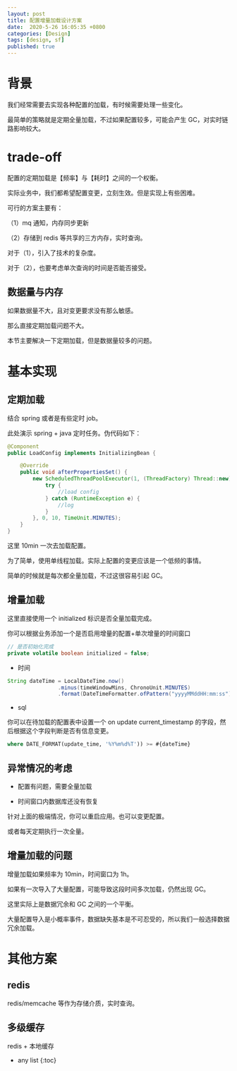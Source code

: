 ```yaml
---
layout: post
title: 配置增量加载设计方案
date:  2020-5-26 16:05:35 +0800
categories: [Design]
tags: [design, sf]
published: true
---
```


# 背景

我们经常需要去实现各种配置的加载，有时候需要处理一些变化。

最简单的策略就是定期全量加载，不过如果配置较多，可能会产生 GC，对实时链路影响较大。

# trade-off

配置的定期加载是【频率】与【耗时】之间的一个权衡。

实际业务中，我们都希望配置变更，立刻生效。但是实现上有些困难。

可行的方案主要有：

（1）mq 通知，内存同步更新

（2）存储到 redis 等共享的三方内存，实时查询。

对于（1），引入了技术的复杂度。

对于（2），也要考虑单次查询的时间是否能否接受。

## 数据量与内存

如果数据量不大，且对变更要求没有那么敏感。

那么直接定期加载问题不大。

本节主要解决一下定期加载，但是数据量较多的问题。

# 基本实现

## 定期加载

结合 spring 或者是有些定时 job。

此处演示 spring + java 定时任务。伪代码如下：

```java
@Component
public LoadConfig implements InitializingBean {

    @Override
    public void afterPropertiesSet() {
        new ScheduledThreadPoolExecutor(1, (ThreadFactory) Thread::new).scheduleAtFixedRate(() -> {
            try {
                //load config
            } catch (RuntimeException e) {
                //log
            }
        }, 0, 10, TimeUnit.MINUTES);
    }    
}
```

这里 10min 一次去加载配置。

为了简单，使用单线程加载。实际上配置的变更应该是一个低频的事情。

简单的时候就是每次都全量加载，不过这很容易引起 GC。

## 增量加载

这里直接使用一个 initialized 标识是否全量加载完成。

你可以根据业务添加一个是否启用增量的配置+单次增量的时间窗口

```java
// 是否初始化完成
private volatile boolean initialized = false;
```

- 时间

```java
String dateTime = LocalDateTime.now()
                .minus(timeWindowMins, ChronoUnit.MINUTES)
                .format(DateTimeFormatter.ofPattern("yyyyMMddHH:mm:ss"));
```

- sql 

你可以在待加载的配置表中设置一个 on update current_timestamp 的字段，然后根据这个字段判断是否有信息变更。

```sql
where DATE_FORMAT(update_time, '%Y%m%d%T')) >= #{dateTime}
```

## 异常情况的考虑

- 配置有问题，需要全量加载

- 时间窗口内数据库还没有恢复

针对上面的极端情况，你可以重启应用。也可以变更配置。

或者每天定期执行一次全量。

## 增量加载的问题

增量加载如果频率为 10min，时间窗口为 1h。

如果有一次导入了大量配置，可能导致这段时间多次加载，仍然出现 GC。

这里实际上是数据冗余和 GC 之间的一个平衡。

大量配置导入是小概率事件，数据缺失基本是不可忍受的，所以我们一般选择数据冗余加载。

# 其他方案

## redis

redis/memcache 等作为存储介质，实时查询。

## 多级缓存

redis + 本地缓存

* any list
{:toc}